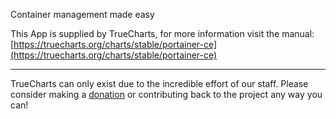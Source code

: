 Container management made easy

This App is supplied by TrueCharts, for more information visit the manual: [https://truecharts.org/charts/stable/portainer-ce](https://truecharts.org/charts/stable/portainer-ce)

---

TrueCharts can only exist due to the incredible effort of our staff.
Please consider making a [donation](https://truecharts.org/sponsor) or contributing back to the project any way you can!
